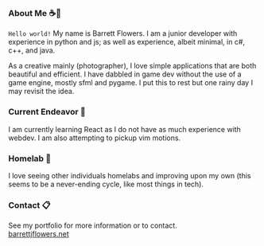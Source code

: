 ### About Me ☕🍂

`Hello world!` My name is Barrett Flowers. I am a junior developer with experience in python and js; as well as experience, albeit minimal, in c#, c++, and java.

As a creative mainly (photographer), I love simple applications that are both beautiful and efficient. I have dabbled in game dev without
the use of a game engine, mostly sfml and pygame. I put this to rest but one rainy day I may revisit the idea.

### Current Endeavor 💾

I am currently learning React as I do not have as much experience with webdev. I am also attempting to pickup vim motions.

### Homelab 🔌

I love seeing other individuals homelabs and improving upon my own (this seems to be a never-ending cycle, like most things in tech).

### Contact 📋

See my portfolio for more information or to contact.\
[barrettjflowers.net](https://barrettjflowers.net/)
